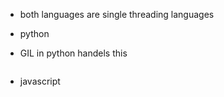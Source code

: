 
- both languages are single threading languages 

- python
- GIL in python handels this

```python

```

- javascript

```javascript
```